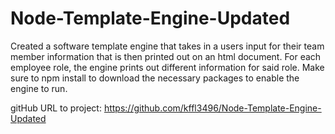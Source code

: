 # Node-Template-Engine-Updated

Created a software template engine that takes in a users input for their team member information that is then printed out on an html document.  For each employee role, the engine prints out different information for said role.  Make sure to npm install to download the necessary packages to enable the engine to run.

gitHub URL to project: https://github.com/kffl3496/Node-Template-Engine-Updated
